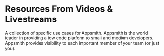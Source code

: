 # Resources From Videos & Livestreams
A collection of specific use cases for Appsmith.  Appsmith is the world leader in providing a low code platform to small and medium developers. Appsmith provides visibility to each important member of your team (or just you). 
